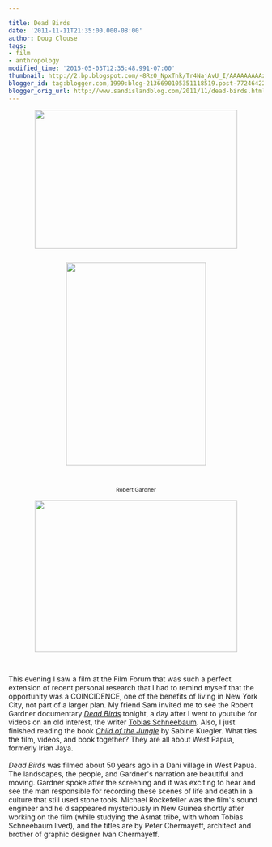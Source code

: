 ```yaml
---

title: Dead Birds
date: '2011-11-11T21:35:00.000-08:00'
author: Doug Clouse
tags:
- film
- anthropology
modified_time: '2015-05-03T12:35:48.991-07:00'
thumbnail: http://2.bp.blogspot.com/-8RzO_NpxTnk/Tr4NajAvU_I/AAAAAAAAAzs/kbFy0bVRJVY/s72-c/dead-birds.jpg
blogger_id: tag:blogger.com,1999:blog-2136690105351118519.post-7724642238936196782
blogger_orig_url: http://www.sandislandblog.com/2011/11/dead-birds.html
---
```


<a href="http://2.bp.blogspot.com/-8RzO_NpxTnk/Tr4NajAvU_I/AAAAAAAAAzs/kbFy0bVRJVY/s1600/dead-birds.jpg" onblur="try {parent.deselectBloggerImageGracefully();} catch(e) {}"><img alt="" border="0" src="http://2.bp.blogspot.com/-8RzO_NpxTnk/Tr4NajAvU_I/AAAAAAAAAzs/kbFy0bVRJVY/s400/dead-birds.jpg" id="BLOGGER_PHOTO_ID_5673987330259506162" style="cursor: hand; cursor: pointer; display: block; height: 274px; margin: 0px auto 10px; text-align: center; width: 400px;" /></a><br /><a href="http://2.bp.blogspot.com/-r4OV04KU4rg/Tr4NaD7piiI/AAAAAAAAAzc/sogcmSx6q4c/s1600/Screen%2Bshot%2B2011-11-12%2Bat%2B12.34.28%2BAM.png" onblur="try {parent.deselectBloggerImageGracefully();} catch(e) {}"><img alt="" border="0" src="http://2.bp.blogspot.com/-r4OV04KU4rg/Tr4NaD7piiI/AAAAAAAAAzc/sogcmSx6q4c/s400/Screen%2Bshot%2B2011-11-12%2Bat%2B12.34.28%2BAM.png" id="BLOGGER_PHOTO_ID_5673987321916656162" style="cursor: hand; cursor: pointer; display: block; height: 400px; margin: 0px auto 10px; text-align: center; width: 276px;" /></a><br /><div style="text-align: center;"><span class="Apple-style-span" style="font-size: 78%;">Robert Gardner</span></div><div style="text-align: center;"><span class="Apple-style-span" style="font-size: 78%;"><br /></span></div><a href="http://4.bp.blogspot.com/-gzXm7Krcrio/Tr4NZ8DgmxI/AAAAAAAAAzQ/CpvsMN-xyAg/s1600/111111-DeadBirds-Post.jpg" onblur="try {parent.deselectBloggerImageGracefully();} catch(e) {}"><img alt="" border="0" src="http://4.bp.blogspot.com/-gzXm7Krcrio/Tr4NZ8DgmxI/AAAAAAAAAzQ/CpvsMN-xyAg/s400/111111-DeadBirds-Post.jpg" id="BLOGGER_PHOTO_ID_5673987319802141458" style="cursor: hand; cursor: pointer; display: block; height: 300px; margin: 0px auto 10px; text-align: center; width: 400px;" /></a><br /><div><br /></div><div>This evening I saw a film at the Film Forum that was such a perfect extension of recent personal research that I had to remind myself that the opportunity was a COINCIDENCE, one of the benefits of living in New York City, not part of a larger plan. My friend Sam invited me to see the Robert Gardner documentary <i><a href="http://www.filmforum.org/films/robertgardner.html">Dead Birds</a></i> tonight, a day after I went to youtube for videos on an old interest, the writer <a href="http://en.wikipedia.org/wiki/Tobias_Schneebaum" target="_blank">Tobias Schneebaum</a>. Also, I just finished reading the book <i><a href="http://www.thebookbag.co.uk/reviews/index.php?title=Child_of_the_Jungle_by_Sabine_Kuegler">Child of the Jungle</a></i> by Sabine Kuegler. What ties the film, videos, and book together? They are all about West Papua, formerly Irian Jaya. </div><div><br /></div><div><i>Dead Birds</i> was filmed about 50 years ago in a Dani village in West Papua. The landscapes, the people, and Gardner's narration are beautiful and moving. Gardner spoke after the screening and it was exciting to hear and see the man responsible for recording these scenes of life and death in a culture that still used stone tools. Michael Rockefeller was the film's sound engineer and he disappeared mysteriously in New Guinea shortly after working on the film (while studying the Asmat tribe, with whom Tobias Schneebaum lived), and the titles are by Peter Chermayeff, architect and brother of graphic designer Ivan Chermayeff.  </div>
